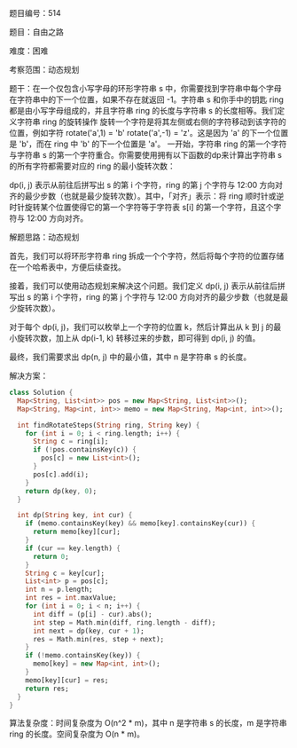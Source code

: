 题目编号：514

题目：自由之路

难度：困难

考察范围：动态规划

题干：在一个仅包含小写字母的环形字符串 s 中，你需要找到字符串中每个字母在字符串中的下一个位置，如果不存在就返回 -1。字符串 s 和你手中的钥匙 ring 都是由小写字母组成的，并且字符串 ring 的长度与字符串 s 的长度相等。我们定义字符串 ring 的旋转操作 旋转一个字符是将其左侧或右侧的字符移动到该字符的位置，例如字符  rotate('a',1) = 'b' rotate('a',-1) = 'z'。这是因为 'a' 的下一个位置是 'b'，而在 ring 中 'b' 的下一个位置是 'a'。 一开始，字符串 ring 的第一个字符与字符串 s 的第一个字符重合。你需要使用拥有以下函数的dp来计算出字符串 s 的所有字符都需要对应的 ring 的最小旋转次数：

dp(i, j) 表示从前往后拼写出 s 的第 i 个字符，ring 的第 j 个字符与 12:00 方向对齐的最少步数（也就是最少旋转次数）。其中，「对齐」表示：将 ring 顺时针或逆时针旋转某个位置使得它的第一个字符等于字符表 s[i] 的第一个字符，且这个字符与 12:00 方向对齐。

解题思路：动态规划

首先，我们可以将环形字符串 ring 拆成一个个字符，然后将每个字符的位置存储在一个哈希表中，方便后续查找。

接着，我们可以使用动态规划来解决这个问题。我们定义 dp(i, j) 表示从前往后拼写出 s 的第 i 个字符，ring 的第 j 个字符与 12:00 方向对齐的最少步数（也就是最少旋转次数）。

对于每个 dp(i, j)，我们可以枚举上一个字符的位置 k，然后计算出从 k 到 j 的最小旋转次数，加上从 dp(i-1, k) 转移过来的步数，即可得到 dp(i, j) 的值。

最终，我们需要求出 dp(n, j) 中的最小值，其中 n 是字符串 s 的长度。

解决方案：

```dart
class Solution {
  Map<String, List<int>> pos = new Map<String, List<int>>();
  Map<String, Map<int, int>> memo = new Map<String, Map<int, int>>();

  int findRotateSteps(String ring, String key) {
    for (int i = 0; i < ring.length; i++) {
      String c = ring[i];
      if (!pos.containsKey(c)) {
        pos[c] = new List<int>();
      }
      pos[c].add(i);
    }
    return dp(key, 0);
  }

  int dp(String key, int cur) {
    if (memo.containsKey(key) && memo[key].containsKey(cur)) {
      return memo[key][cur];
    }
    if (cur == key.length) {
      return 0;
    }
    String c = key[cur];
    List<int> p = pos[c];
    int n = p.length;
    int res = int.maxValue;
    for (int i = 0; i < n; i++) {
      int diff = (p[i] - cur).abs();
      int step = Math.min(diff, ring.length - diff);
      int next = dp(key, cur + 1);
      res = Math.min(res, step + next);
    }
    if (!memo.containsKey(key)) {
      memo[key] = new Map<int, int>();
    }
    memo[key][cur] = res;
    return res;
  }
}
```

算法复杂度：时间复杂度为 O(n^2 * m)，其中 n 是字符串 s 的长度，m 是字符串 ring 的长度。空间复杂度为 O(n * m)。